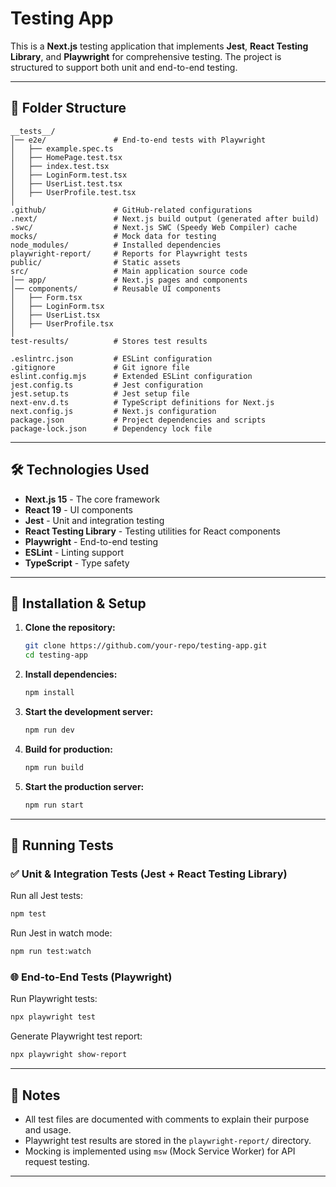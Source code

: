# Testing App

This is a **Next.js** testing application that implements **Jest**, **React Testing Library**, and **Playwright** for comprehensive testing. The project is structured to support both unit and end-to-end testing.

---

## 📂 Folder Structure

```
__tests__/
│── e2e/               # End-to-end tests with Playwright
│   ├── example.spec.ts
│   ├── HomePage.test.tsx
│   ├── index.test.tsx
│   ├── LoginForm.test.tsx
│   ├── UserList.test.tsx
│   ├── UserProfile.test.tsx
│
.github/               # GitHub-related configurations
.next/                 # Next.js build output (generated after build)
.swc/                  # Next.js SWC (Speedy Web Compiler) cache
mocks/                 # Mock data for testing
node_modules/          # Installed dependencies
playwright-report/     # Reports for Playwright tests
public/                # Static assets
src/                   # Main application source code
│── app/               # Next.js pages and components
│── components/        # Reusable UI components
│   ├── Form.tsx
│   ├── LoginForm.tsx
│   ├── UserList.tsx
│   ├── UserProfile.tsx
│
test-results/          # Stores test results

.eslintrc.json         # ESLint configuration
.gitignore             # Git ignore file
eslint.config.mjs      # Extended ESLint configuration
jest.config.ts         # Jest configuration
jest.setup.ts          # Jest setup file
next-env.d.ts          # TypeScript definitions for Next.js
next.config.js         # Next.js configuration
package.json           # Project dependencies and scripts
package-lock.json      # Dependency lock file
```

---

## 🛠️ Technologies Used

- **Next.js 15** - The core framework
- **React 19** - UI components
- **Jest** - Unit and integration testing
- **React Testing Library** - Testing utilities for React components
- **Playwright** - End-to-end testing
- **ESLint** - Linting support
- **TypeScript** - Type safety

---

## 🔧 Installation & Setup

1. **Clone the repository:**
   ```bash
   git clone https://github.com/your-repo/testing-app.git
   cd testing-app
   ```

2. **Install dependencies:**
   ```bash
   npm install
   ```

3. **Start the development server:**
   ```bash
   npm run dev
   ```

4. **Build for production:**
   ```bash
   npm run build
   ```

5. **Start the production server:**
   ```bash
   npm run start
   ```

---

## 🧪 Running Tests

### ✅ Unit & Integration Tests (Jest + React Testing Library)

Run all Jest tests:
```bash
npm test
```

Run Jest in watch mode:
```bash
npm run test:watch
```

### 🌐 End-to-End Tests (Playwright)

Run Playwright tests:
```bash
npx playwright test
```

Generate Playwright test report:
```bash
npx playwright show-report
```

---

## 📝 Notes

- All test files are documented with comments to explain their purpose and usage.
- Playwright test results are stored in the `playwright-report/` directory.
- Mocking is implemented using `msw` (Mock Service Worker) for API request testing.

---